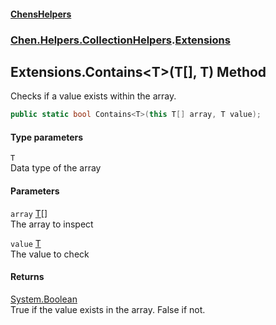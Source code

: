 #### [ChensHelpers](./index 'index')
### [Chen.Helpers.CollectionHelpers](./Chen-Helpers-CollectionHelpers 'Chen.Helpers.CollectionHelpers').[Extensions](./Chen-Helpers-CollectionHelpers-Extensions 'Chen.Helpers.CollectionHelpers.Extensions')
## Extensions.Contains&lt;T&gt;(T[], T) Method
Checks if a value exists within the array.  
```csharp
public static bool Contains<T>(this T[] array, T value);
```
#### Type parameters
<a name='Chen-Helpers-CollectionHelpers-Extensions-Contains-T-(T--_T)-T'></a>
`T`  
Data type of the array  
  
#### Parameters
<a name='Chen-Helpers-CollectionHelpers-Extensions-Contains-T-(T--_T)-array'></a>
`array` [T](#Chen-Helpers-CollectionHelpers-Extensions-Contains-T-(T--_T)-T 'Chen.Helpers.CollectionHelpers.Extensions.Contains&lt;T&gt;(T[], T).T')[[]](https://docs.microsoft.com/en-us/dotnet/api/System.Array 'System.Array')  
The array to inspect  
  
<a name='Chen-Helpers-CollectionHelpers-Extensions-Contains-T-(T--_T)-value'></a>
`value` [T](#Chen-Helpers-CollectionHelpers-Extensions-Contains-T-(T--_T)-T 'Chen.Helpers.CollectionHelpers.Extensions.Contains&lt;T&gt;(T[], T).T')  
The value to check  
  
#### Returns
[System.Boolean](https://docs.microsoft.com/en-us/dotnet/api/System.Boolean 'System.Boolean')  
True if the value exists in the array. False if not.  

